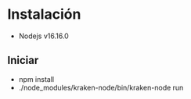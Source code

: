 # Instalación
- Nodejs v16.16.0

## Iniciar
- npm install
- ./node_modules/kraken-node/bin/kraken-node run
